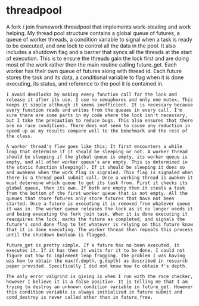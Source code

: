 # threadpool
A fork / join framework threadpool that implements work-stealing and work helping. 
    My thread pool structure contains a global queue of futures, a queue of worker threads, a condition variable to signal when a task is ready to be executed, and one lock to control all the data in the pool. It also includes a shutdown flag and a barrier that syncs all the threads at the start of execution. This is to ensure the threads gain the lock first and are doing most of the work rather then the main routine calling future_get. Each worker has their own queue of futures along with thread id. Each future stores the task and its data, a conditional variable to flag when it is done executing, its status, and reference to the pool it is contained in. 

    I avoid deadlocks by making every function call for the lock and release it after its use. I use no semaphores and only one mutex. This keeps it simple although it seems inefficient. It is necessary because every function reads and writes from the queues in every call. I'm sure there are some parts in my code where the lock isn't necessary, but I take the precaution to reduce bugs. This also ensures that there are no race conditions. There does not seem to cause any reduction in speed up as my results compare well to the benchmark and the rest of the class. 

    A worker thread's flow goes like this: It first encounters a while loop that determine if it should be sleeping or not. A worker thread should be sleeping if the global queue is empty, its worker queue is empty, and all other worker queue's are empty. This is determined in the static function sleeping(). If it should be sleeping it does so and awakens when the work_flag is signaled. This flag is signaled when there is a thread pool submit call. Once a working thread is awoken it must determine which queue to get its task from. First it checks its global queue, then its own. If both are empty then it steals a task from the bottom of the first worker queue that is not empty. All the queues that store futures only store futures that have not been started. Once a future is executing it is removed from whatever queue it was in. The worker queue releases the lock as it no longer needs it and being executing the fork join task. When it is done executing it reacquires the lock, marks the future as completed, and signals the future's cond done flag to let whatever is relying on this future know that it is done executing. The worker thread then repeats this process until the shutdown boolean is flagged.
            
    future_get is pretty simple. If a future has no been executed, it executes it. If it has then it waits for it to be done. I could not figure out how to implement leap frogging. The problem I was having was how to obtain the max(f.depth, g.depth) as described in research paper provided. Specifically I did not know how to obtain f's depth. 
                    
    The only error valgrind is giving is when I run with the race checker, however I believe it is a false positive. It is telling me that I am trying to destroy an unknown condition variable in future_get. However this condition variable is always initialized in future submit and cond_destroy is never called other than in future_free. 
